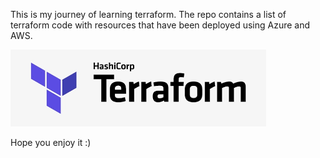 This is my journey of learning terraform. The repo contains a list of terraform code with resources that have been deployed using Azure and AWS. 

![](/images/images.png)


Hope you enjoy it :) 

